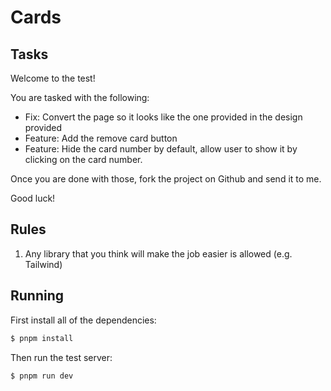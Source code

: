 # Cards 

## Tasks

Welcome to the test!

You are tasked with the following:

- Fix: Convert the page so it looks like the one provided in the design provided
- Feature: Add the remove card button
- Feature: Hide the card number by default, allow user to show it by clicking on the card number.

Once you are done with those, fork the project on Github and send it to me.

Good luck!

## Rules

1. Any library that you think will make the job easier is allowed (e.g. Tailwind)

## Running

First install all of the dependencies:

```sh
$ pnpm install
```

Then run the test server:

```sh
$ pnpm run dev
```
